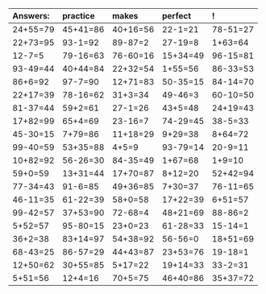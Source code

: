 | Answers: | practice | makes | perfect | ! |
| :--- | :--- | :--- | :--- | :--- |
| 24+55=79 | 45+41=86 | 40+16=56 | 22-1=21 | 78-51=27 | 
| 22+73=95 | 93-1=92 | 89-87=2 | 27-19=8 | 1+63=64 | 
| 12-7=5 | 79-16=63 | 76-60=16 | 15+34=49 | 96-15=81 | 
| 93-49=44 | 40+44=84 | 22+32=54 | 1+55=56 | 86-33=53 | 
| 86+6=92 | 97-7=90 | 12+71=83 | 50-35=15 | 84-14=70 | 
| 22+17=39 | 78-16=62 | 31+3=34 | 49-46=3 | 60-10=50 | 
| 81-37=44 | 59+2=61 | 27-1=26 | 43+5=48 | 24+19=43 | 
| 17+82=99 | 65+4=69 | 23-16=7 | 74-29=45 | 38-5=33 | 
| 45-30=15 | 7+79=86 | 11+18=29 | 9+29=38 | 8+64=72 | 
| 99-40=59 | 53+35=88 | 4+5=9 | 93-79=14 | 20-9=11 | 
| 10+82=92 | 56-26=30 | 84-35=49 | 1+67=68 | 1+9=10 | 
| 59+0=59 | 13+31=44 | 17+70=87 | 8+12=20 | 52+42=94 | 
| 77-34=43 | 91-6=85 | 49+36=85 | 7+30=37 | 76-11=65 | 
| 46-11=35 | 61-22=39 | 58+0=58 | 17+22=39 | 6+51=57 | 
| 99-42=57 | 37+53=90 | 72-68=4 | 48+21=69 | 88-86=2 | 
| 5+52=57 | 95-80=15 | 23+0=23 | 61-28=33 | 15-14=1 | 
| 36+2=38 | 83+14=97 | 54+38=92 | 56-56=0 | 18+51=69 | 
| 68-43=25 | 86-57=29 | 44+43=87 | 23+53=76 | 19-18=1 | 
| 12+50=62 | 30+55=85 | 5+17=22 | 19+14=33 | 33-2=31 | 
| 5+51=56 | 12+4=16 | 70+5=75 | 46+40=86 | 35+37=72 | 
